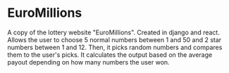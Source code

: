 # EuroMillions

A copy of the lottery website "EuroMillions". Created in django and react. Allows the user to choose 5 normal numbers between 1 and 50 and 2 star numbers between 1 and 12. Then, it picks random numbers and compares them to the user's picks. It calculates the output based on the average payout depending on how many numbers the user won.
